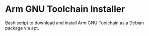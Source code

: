 # Arm GNU Toolchain Installer
Bash script to download and install Arm GNU Toolchain as a Debian package via apt.
